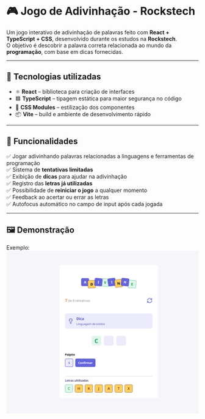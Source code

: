 # 🎮 Jogo de Adivinhação - Rockstech

Um jogo interativo de adivinhação de palavras feito com **React + TypeScript + CSS**, desenvolvido durante os estudos na **Rockstech**.  
O objetivo é descobrir a palavra correta relacionada ao mundo da **programação**, com base em dicas fornecidas.  

---

## 🚀 Tecnologias utilizadas
- ⚛️ **React** – biblioteca para criação de interfaces
- 🟦 **TypeScript** – tipagem estática para maior segurança no código
- 🎨 **CSS Modules** – estilização dos componentes
- 📦 **Vite** – build e ambiente de desenvolvimento rápido

---

## 📌 Funcionalidades
✅ Jogar adivinhando palavras relacionadas a linguagens e ferramentas de programação  
✅ Sistema de **tentativas limitadas**  
✅ Exibição de **dicas** para ajudar na adivinhação  
✅ Registro das **letras já utilizadas**  
✅ Possibilidade de **reiniciar o jogo** a qualquer momento  
✅ Feedback ao acertar ou errar as letras  
✅ Autofocus automático no campo de input após cada jogada  

---

## 🖼️ Demonstração

Exemplo:![Preview do jogo](/public/Preview.png)